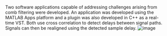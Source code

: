 Two software applications capable of addressing challenges arising from comb filtering were developed.  An application was developed using the MATLAB Apps platform and a plugin was also developed in C++ as a real-time VST. Both use cross correlation to detect delays between signal paths. Signals can then be realigned using the detected sample delay. ![image](https://user-images.githubusercontent.com/35799468/211156732-5b81e2ca-fc1f-4609-be42-a4f6c7a6a76d.png)


